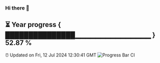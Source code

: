 ### Hi there 👋
⏳ Year progress { ███████████████▁▁▁▁▁▁▁▁▁▁▁▁▁▁▁ } 52.87 %
---
⏰ Updated on Fri, 12 Jul 2024 12:30:41 GMT
![Progress Bar CI](https://github.com/liununu/liununu/workflows/Progress%20Bar%20CI/badge.svg)
